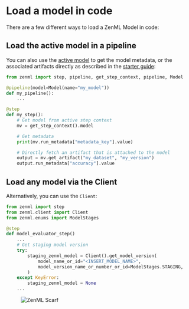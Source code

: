 # Load a model in code

There are a few different ways to load a ZenML Model in code:

## Load the active model in a pipeline

You can also use the [active model](../../user-guide/starter-guide/track-ml-models.md) to get the model metadata, or the associated artifacts directly as described in the [starter guide](../../user-guide/starter-guide/track-ml-models.md):

```python
from zenml import step, pipeline, get_step_context, pipeline, Model

@pipeline(model=Model(name="my_model"))
def my_pipeline():
    ...

@step
def my_step():
    # Get model from active step context
    mv = get_step_context().model

    # Get metadata
    print(mv.run_metadata["metadata_key"].value)

    # Directly fetch an artifact that is attached to the model
    output = mv.get_artifact("my_dataset", "my_version")
    output.run_metadata["accuracy"].value
```

## Load any model via the Client

Alternatively, you can use the `Client`:

```python
from zenml import step
from zenml.client import Client
from zenml.enums import ModelStages

@step
def model_evaluator_step()
    ...
    # Get staging model version 
    try:
        staging_zenml_model = Client().get_model_version(
            model_name_or_id="<INSERT_MODEL_NAME>",
            model_version_name_or_number_or_id=ModelStages.STAGING,
        )
    except KeyError:
        staging_zenml_model = None
    ...
```
<!-- For scarf -->
<figure><img alt="ZenML Scarf" referrerpolicy="no-referrer-when-downgrade" src="https://static.scarf.sh/a.png?x-pxid=f0b4f458-0a54-4fcd-aa95-d5ee424815bc" /></figure>


